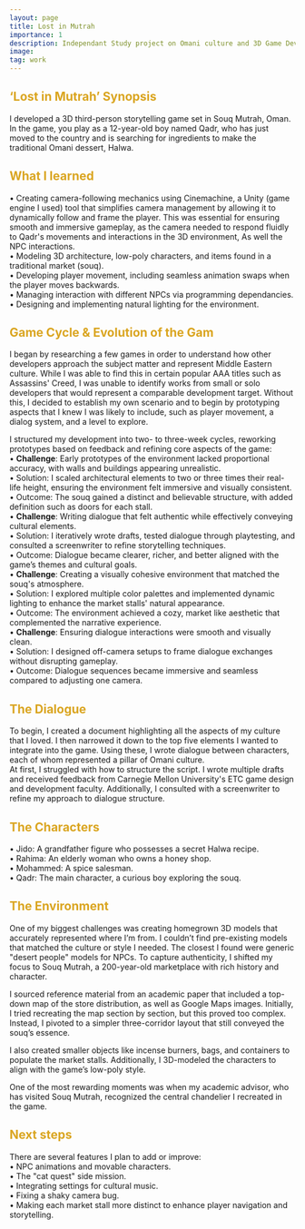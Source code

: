 ```yaml
---
layout: page
title: Lost in Mutrah
importance: 1
description: Independant Study project on Omani culture and 3D Game Development
image:
tag: work
---
```



## <span style="color: #daa520;"> ‘Lost in Mutrah’ Synopsis </span>
I developed a 3D third-person storytelling game set in Souq Mutrah, Oman. In the game, you play as a 12-year-old boy named Qadr, who has just moved to the country and is searching for ingredients to make the traditional Omani dessert, Halwa.

## <span style="color: #daa520;"> What I learned </span>
•	Creating camera-following mechanics using Cinemachine, a Unity (game engine I used) tool that simplifies camera management by allowing it to dynamically follow and frame the player. This was essential for ensuring smooth and immersive gameplay, as the camera needed to respond fluidly to Qadr's movements and interactions in the 3D environment, As well the NPC interactions.  
•	Modeling 3D architecture, low-poly characters, and items found in a traditional market (souq).  
•	Developing player movement, including seamless animation swaps when the player moves backwards.  
•	Managing interaction with different NPCs via programming dependancies.  
•	Designing and implementing natural lighting for the environment.  

## <span style="color: #daa520;"> Game Cycle & Evolution of the Gam </span>
I began by researching a few games in order to understand how other developers approach the subject matter and represent Middle Eastern culture. While I was able to find this in certain popular AAA titles such as Assassins' Creed, I was unable to identify works from small or solo developers that would represent a comparable development target. Without this, I decided to establish my own scenario and to begin by prototyping aspects that I knew I was likely to include, such as player movement, a dialog system, and a level to explore.  

I structured my development into two- to three-week cycles, reworking prototypes based on feedback and refining core aspects of the game:  
•	**Challenge**: Early prototypes of the environment lacked proportional accuracy, with walls and buildings appearing unrealistic.    
    •	Solution: I scaled architectural elements to two or three times their real-life height, ensuring the environment felt immersive and visually consistent.  
    •	Outcome: The souq gained a distinct and believable structure, with added definition such as doors for each stall.   
•	**Challenge**: Writing dialogue that felt authentic while effectively conveying cultural elements.  
    •	Solution: I iteratively wrote drafts, tested dialogue through playtesting, and consulted a screenwriter to refine storytelling techniques.  
    •	Outcome: Dialogue became clearer, richer, and better aligned with the game’s themes and cultural goals.  
•	**Challenge**: Creating a visually cohesive environment that matched the souq's atmosphere.  
    •	Solution: I explored multiple color palettes and implemented dynamic lighting to enhance the market stalls' natural appearance.  
    •	Outcome: The environment achieved a cozy, market like aesthetic that complemented the narrative experience.  
•	**Challenge**: Ensuring dialogue interactions were smooth and visually clean.  
    •	Solution: I designed off-camera setups to frame dialogue exchanges without disrupting gameplay.  
    •	Outcome: Dialogue sequences became immersive and seamless compared to adjusting one camera.  


## <span style="color: #daa520;"> The Dialogue </span>
To begin, I created a document highlighting all the aspects of my culture that I loved. I then narrowed it down to the top five elements I wanted to integrate into the game. Using these, I wrote dialogue between characters, each of whom represented a pillar of Omani culture.  
At first, I struggled with how to structure the script. I wrote multiple drafts and received feedback from Carnegie Mellon University's ETC game design and development faculty. Additionally, I consulted with a screenwriter to refine my approach to dialogue structure.  

## <span style="color: #daa520;"> The Characters </span>
•	Jido: A grandfather figure who possesses a secret Halwa recipe.  
•	Rahima: An elderly woman who owns a honey shop.  
•	Mohammed: A spice salesman.  
•	Qadr: The main character, a curious boy exploring the souq.  

## <span style="color: #daa520;"> The Environment </span>
One of my biggest challenges was creating homegrown 3D models that accurately represented where I’m from. I couldn’t find pre-existing models that matched the culture or style I needed. The closest I found were generic "desert people" models for NPCs. To capture authenticity, I shifted my focus to Souq Mutrah, a 200-year-old marketplace with rich history and character.  

I sourced reference material from an academic paper that included a top-down map of the store distribution, as well as Google Maps images. Initially, I tried recreating the map section by section, but this proved too complex. Instead, I pivoted to a simpler three-corridor layout that still conveyed the souq’s essence.  

I also created smaller objects like incense burners, bags, and containers to populate the market stalls. Additionally, I 3D-modeled the characters to align with the game’s low-poly style.  

One of the most rewarding moments was when my academic advisor, who has visited Souq Mutrah, recognized the central chandelier I recreated in the game.  

## <span style="color: #daa520;"> Next steps </span>
There are several features I plan to add or improve:  
•	NPC animations and movable characters.  
•	The "cat quest" side mission.  
•	Integrating settings for cultural music.  
•	Fixing a shaky camera bug.  
•	Making each market stall more distinct to enhance player navigation and storytelling.  

